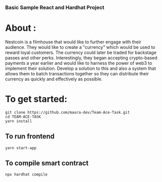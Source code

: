 ### Basic Sample React and Hardhat Project

# About :
Nestcoin is a filmhouse that would like to further engage with their audience. They would like to create a "currency" which would be used to reward loyal customers. The currency could later be traded for backstage passes and other perks. Interestingly, they began accepting crypto-based payments a year earlier and would like to harness the power of web3 to implement their solution.
Develop a solution to this and also a system that allows them to batch transactions together so they can distribute their currency as quickly and effectively as possible. 

# To get started:
``` 
git clone https://github.com/maura-dev/Team-Ace-Task.git
cd TEAM-ACE-TASK 
yarn install
```

## To run frontend
```
yarn start-app
```

## To compile smart contract
```
npx hardhat compile
```


